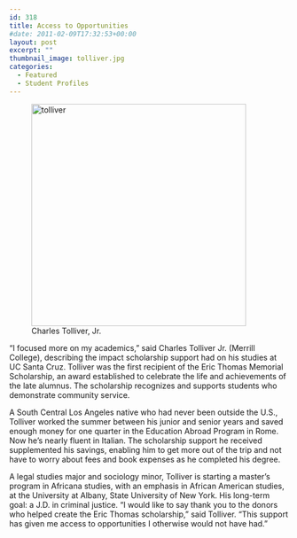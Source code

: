 ```yaml
---
id: 318
title: Access to Opportunities
#date: 2011-02-09T17:32:53+00:00
layout: post
excerpt: ""
thumbnail_image: tolliver.jpg
categories:
  - Featured
  - Student Profiles
---
```

<figure id="attachment_319" style="width: 387px" class="wp-caption alignright"><img class="size-full wp-image-319" src="http://live-ucsc-giving.pantheonsite.io/wp-content/uploads/2017/08/tolliver.jpg" alt="tolliver" width="387" height="401" srcset="https://ucsc-giving.lndo.site/wp-content/uploads/2017/08/tolliver.jpg 387w, https://ucsc-giving.lndo.site/wp-content/uploads/2017/08/tolliver-290x300.jpg 290w" sizes="(max-width: 387px) 100vw, 387px" /><figcaption class="wp-caption-text">Charles Tolliver, Jr.</figcaption></figure> 

“I focused more on my academics,” said Charles Tolliver Jr. (Merrill College), describing the impact scholarship support had on his studies at UC Santa Cruz. Tolliver was the first recipient of the Eric Thomas Memorial Scholarship, an award established to celebrate the life and achievements of the late alumnus. The scholarship recognizes and supports students who demonstrate community service.

A South Central Los Angeles native who had never been outside the U.S., Tolliver worked the summer between his junior and senior years and saved enough money for one quarter in the Education Abroad Program in Rome. Now he&#8217;s nearly fluent in Italian. The scholarship support he received supplemented his savings, enabling him to get more out of the trip and not have to worry about fees and book expenses as he completed his degree.

A legal studies major and sociology minor, Tolliver is starting a master’s program in Africana studies, with an emphasis in African American studies, at the University at Albany, State University of New York. His long-term goal: a J.D. in criminal justice. “I would like to say thank you to the donors who helped create the Eric Thomas scholarship,” said Tolliver. “This support has given me access to opportunities I otherwise would not have had.”
